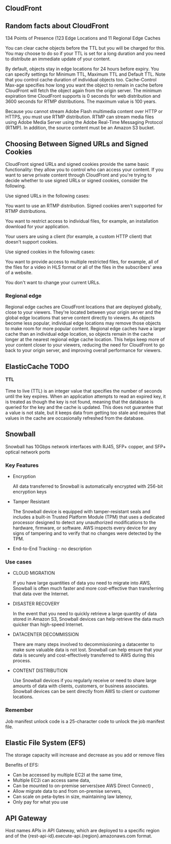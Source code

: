 
## CloudFront

## Random facts about CloudFront
134 Points of Presence (123 Edge Locations and 11 Regional Edge Caches


You can clear cache objects before the TTL but you will be charged for this.
 You may choose to do so if your TTL is set for a long duration and you need 
 to distribute an immediate update of your content.

By default, objects stay in edge locations for 24 hours before expiry. You can specify settings for Minimum TTL, 
Maximum TTL and Default TTL. Note that you control cache duration of individual objects too. Cache-Control Max-age
 specifies how long you want the object to remain in cache before CloudFront will fetch the object again from the 
 origin server. The minimum expiration time CloudFront supports is 0 seconds for web distribution and 3600 seconds 
 for RTMP distributions. The maximum value is 100 years.

Because you cannot stream Adobe Flash multimedia content over HTTP or HTTPS, you must 
use RTMP distribution. RTMP can stream media files using Adobe Media Server using the
 Adobe Real-Time Messaging Protocol (RTMP). In addition, the source content must be an 
 Amazon S3 bucket.

## Choosing Between Signed URLs and Signed Cookies
CloudFront signed URLs and signed cookies provide the same basic functionality: they allow you to control who can access your content. If you want to serve private content through CloudFront and you're trying to decide whether to use signed URLs or signed cookies, consider the following.

Use signed URLs in the following cases:

You want to use an RTMP distribution. Signed cookies aren't supported for RTMP distributions.

You want to restrict access to individual files, for example, an installation download for your application.

Your users are using a client (for example, a custom HTTP client) that doesn't support cookies.

Use signed cookies in the following cases:

You want to provide access to multiple restricted files, for example, all of the files for a video in HLS format or all of the files in the subscribers' area of a website.

You don't want to change your current URLs.

### Regional edge

Regional edge caches are CloudFront locations that are deployed globally, close to your viewers. 
They're located between your origin server and the global edge locations that serve content directly to viewers. 
As objects become less popular, individual edge locations may remove those objects to make room for more popular content.
Regional edge caches have a larger cache than an individual edge location, so objects remain in the cache longer at
the nearest regional edge cache location. This helps keep more of your content closer to your viewers, reducing
the need for CloudFront to go back to your origin server, and improving overall performance for viewers.





## ElasticCache  TODO

#### TTL
    
Time to live (TTL) is an integer value that specifies the number of seconds until the key expires. 
When an application attempts to read an expired key, it is treated as though the key is not found, 
meaning that the database is queried for the key and the cache is updated. This does not guarantee 
that a value is not stale, but it keeps data from getting too stale and requires that values in the
 cache are occasionally refreshed from the database.


## Snowball

Snowball has 10Gbps network interfaces with RJ45, SFP+ copper, and SFP+ optical network ports

### Key Features

* Encryption
  
  All data transferred to Snowball is automatically encrypted with 256-bit encryption keys 
* Tamper Resistant

  The Snowball device is equipped with tamper-resistant seals and includes a built-in
   Trusted Platform Module (TPM) that uses a dedicated processor designed to detect any
    unauthorized modifications to the hardware, firmware, or software. AWS inspects every 
    device for any signs of tampering and to verify that no changes were detected by the TPM.

* End-to-End Tracking - no description
### Use cases 

* CLOUD MIGRATION
   
   If you have large quantities of data you need to migrate into AWS, Snowball is often much faster and more cost-effective than transferring that data over the Internet.
* DISASTER RECOVERY
   
   In the event that you need to quickly retrieve a large quantity of data stored in Amazon S3, Snowball devices can help retrieve the data much quicker than high-speed Internet.
* DATACENTER DECOMMISSION
   
   There are many steps involved to decommissioning a datacenter to make sure valuable data is not lost. Snowball can help ensure that your data is securely and cost-effectively transferred to AWS during this process.
* CONTENT DISTRIBUTION
   
   Use Snowball devices if you regularly receive or need to share large amounts of data with clients, customers, or business associates. Snowball devices can be sent directly from AWS to client or customer locations.

### Remember 

Job manifest unlock code is a 25-character code to unlock the job manifest file.


## Elastic File System (EFS) 

The storage capacity will increase and decrease as you add or remove files

Benefits of EFS: 
* Can be accessed by multiple EC2I at the same time, 
* Multiple EC2i can access same data, 
* Can be mounted to on-premise servers(see AWS Direct Connect) , 
* Allow migrate data to and from on-premise servers, 
* Can scale on peta-bytes in size, maintaining law latency, 
* Only pay for what you use

## API Gateway 

Host names APIs in API Gateway, which are deployed to a specific
region and of the {rest-api-id}.execute-api.{region}.amazonaws.com format.
  

